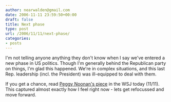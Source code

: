 ```yaml
---
author: nearwalden@gmail.com
date: 2006-11-11 23:59:50+00:00
draft: false
title: Next phase
type: post
url: /2006/11/11/next-phase/
categories:
- posts
---
```


I'm not telling anyone anything they don't know when I say we've entered a new phase in US politics.  Though I'm generally behind the Republican party on things, I'm glad this happened.  We're in complex situations, and this last Rep. leadership (incl. the President) was ill-equipped to deal with them.





If you get a chance, read [Peggy Noonan's piece](http://www.opinionjournal.com/columnists/pnoonan/?id=110009221) in the WSJ today (11/11).  This captured almost exactly how I feel right now - lets get refocussed and move forward.



